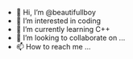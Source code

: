 - 👋 Hi, I’m @beautifullboy
- 👀 I’m interested in coding
- 🌱 I’m currently learning C++
- 💞️ I’m looking to collaborate on ...
- 📫 How to reach me ...

<!---
beautifullboy/beautifullboy is a ✨ special ✨ repository because its `README.md` (this file) appears on your GitHub profile.
You can click the Preview link to take a look at your changes.
--->
